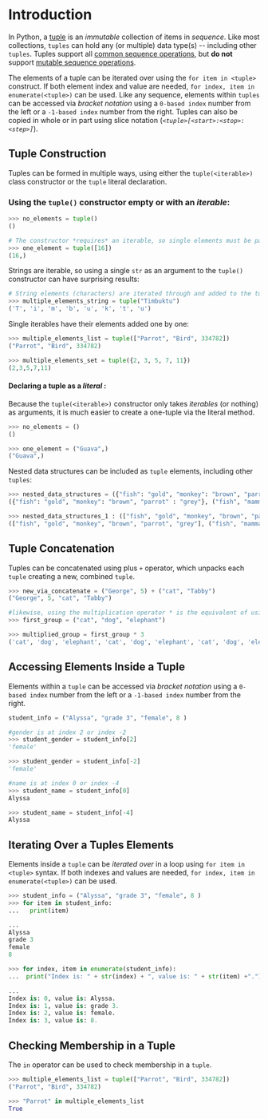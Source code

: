 # Introduction

In Python, a [tuple][tuple] is an _immutable_ collection of items in _sequence_.
Like most collections, `tuples` can hold any (or multiple) data type(s) -- including other `tuples`.
Tuples support all [common sequence operations][common sequence operations], but **do not** support [mutable sequence operations][mutable sequence operations].

The elements of a tuple can be iterated over using the `for item in <tuple>` construct.
If both element index and value are needed, `for index, item in enumerate(<tuple>)` can be used.
Like any sequence, elements within `tuples` can be accessed via _bracket notation_ using a `0-based index` number from the left or a `-1-based index` number from the right.
Tuples can also be copied in whole or in part using slice notation (_`<tuple>[<start>:<stop>:<step>]`_).


## Tuple Construction

Tuples can be formed in multiple ways, using either the `tuple(<iterable>)` class constructor or the `tuple` literal declaration.

### Using the `tuple()` constructor empty or with an _iterable_:

```python
>>> no_elements = tuple()
()

# The constructor *requires* an iterable, so single elements must be passed in a list or another tuple.
>>> one_element = tuple([16])
(16,)
```

Strings are iterable, so using a single `str` as an argument to the `tuple()` constructor can have surprising results:

```python
# String elements (characters) are iterated through and added to the tuple
>>> multiple_elements_string = tuple("Timbuktu")
('T', 'i', 'm', 'b', 'u', 'k', 't', 'u')
```

Single iterables have their elements added one by one:

```python
>>> multiple_elements_list = tuple(["Parrot", "Bird", 334782])
("Parrot", "Bird", 334782)

>>> multiple_elements_set = tuple({2, 3, 5, 7, 11})
(2,3,5,7,11)
```

#### Declaring a tuple as a _literal_ :

Because the `tuple(<iterable>)` constructor only takes _iterables_ (or nothing) as arguments, it is much easier to create
 a one-tuple via the literal method.

```python
>>> no_elements = ()
()

>>> one_element = ("Guava",)
("Guava",)
```

Nested data structures can be included as `tuple` elements, including other `tuples`:

```python
>>> nested_data_structures = ({"fish": "gold", "monkey": "brown", "parrot" : "grey"}, ("fish", "mammal", "bird"))
({"fish": "gold", "monkey": "brown", "parrot" : "grey"}, ("fish", "mammal", "bird"))

>>> nested_data_structures_1 : (["fish", "gold", "monkey", "brown", "parrot", "grey"], ("fish", "mammal", "bird"))
(["fish", "gold", "monkey", "brown", "parrot", "grey"], ("fish", "mammal", "bird"))
```

## Tuple Concatenation

Tuples can be concatenated using plus `+` operator, which unpacks each `tuple` creating a new, combined `tuple`.

```python
>>> new_via_concatenate = ("George", 5) + ("cat", "Tabby")
("George", 5, "cat", "Tabby")

#likewise, using the multiplication operator * is the equivalent of using + n times
>>> first_group = ("cat", "dog", "elephant")

>>> multiplied_group = first_group * 3
('cat', 'dog', 'elephant', 'cat', 'dog', 'elephant', 'cat', 'dog', 'elephant')
```

## Accessing Elements Inside a Tuple

Elements within a `tuple` can be accessed via _bracket notation_ using a `0-based index` number from the left or a `-1-based index` number from the right.

```python
student_info = ("Alyssa", "grade 3", "female", 8 )

#gender is at index 2 or index -2
>>> student_gender = student_info[2]
'female'

>>> student_gender = student_info[-2]
'female'

#name is at index 0 or index -4
>>> student_name = student_info[0]
Alyssa

>>> student_name = student_info[-4]
Alyssa
```

## Iterating Over a Tuples Elements

Elements inside a `tuple` can be _iterated over_ in a loop using `for item in <tuple>` syntax.
If both indexes and values are needed, `for index, item in enumerate(<tuple>)` can be used.

```python
>>> student_info = ("Alyssa", "grade 3", "female", 8 )
>>> for item in student_info:
...   print(item)

...
Alyssa
grade 3
female
8

>>> for index, item in enumerate(student_info):
...  print("Index is: " + str(index) + ", value is: " + str(item) +".")

...
Index is: 0, value is: Alyssa.
Index is: 1, value is: grade 3.
Index is: 2, value is: female.
Index is: 3, value is: 8.
```

## Checking Membership in a Tuple

The `in` operator can be used to check membership in a `tuple`.

```python
>>> multiple_elements_list = tuple(["Parrot", "Bird", 334782])
("Parrot", "Bird", 334782)

>>> "Parrot" in multiple_elements_list
True
```

[common sequence operations]: https://docs.python.org/3/library/stdtypes.html#common-sequence-operations
[mutable sequence operations]: https://docs.python.org/3/library/stdtypes.html#mutable-sequence-types
[tuple]: https://docs.python.org/3/library/stdtypes.html#tuple
